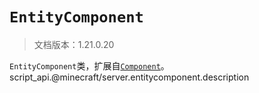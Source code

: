 # `EntityComponent`

> 文档版本：1.21.0.20

`EntityComponent`类，扩展自[`Component`](./component.md)。script_api.@minecraft/server.entitycomponent.description
